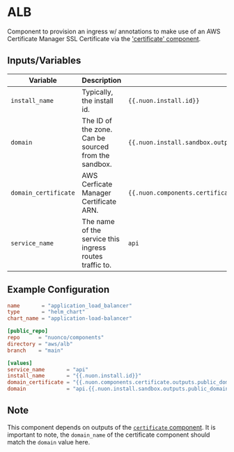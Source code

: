 # ALB

Component to provision an ingress w/ annotations to make use of an AWS
Certificate Manager SSL Certificate via the
['certificate' component](../certificate).

## Inputs/Variables

| Variable             | Description                                             | Example                                                                  |
| -------------------- | ------------------------------------------------------- | ------------------------------------------------------------------------ |
| `install_name`       | Typically, the install id.                              | `{{.nuon.install.id}}`                                                   |
| `domain`             | The ID of the zone. Can be sourced from the sandbox.    | `{{.nuon.install.sandbox.outputs.public_domain.name}}`                   |
| `domain_certificate` | AWS Cerficate Manager Certificate ARN.                  | `{{.nuon.components.certificate.outputs.public_domain_certificate_arn}}` |
| `service_name`       | The name of the service this ingress routes traffic to. | `api`                                                                    |

## Example Configuration

```toml
name       = "application_load_balancer"
type       = "helm_chart"
chart_name = "application-load-balancer"

[public_repo]
repo      = "nuonco/components"
directory = "aws/alb"
branch    = "main"

[values]
service_name       = "api"
install_name       = "{{.nuon.install.id}}"
domain_certificate = "{{.nuon.components.certificate.outputs.public_domain_certificate_arn}}"
domain             = "api.{{.nuon.install.sandbox.outputs.public_domain.name}}"
```

## Note

This component depends on outputs of the
[`certificate` component](../certificate). It is important to note, the
`domain_name` of the certificate component should match the `domain` value here.
